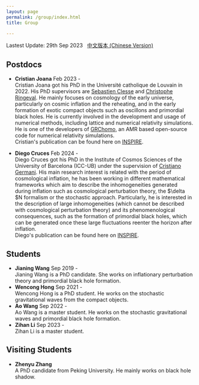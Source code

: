 ```yaml
---
layout: page
permalink: /group/index.html
title: Group

---
```


Lastest Update: 29th Sep 2023 &nbsp; [中文版本 (Chinese Version)](https://stonepi.github.io/file/group-zh/)

## Postdocs

- **Cristian Joana**  Feb 2023 -  <br>Cristian Joana got his PhD in the Université catholique de Louvain in 2022. His PhD supervisors are [Sebastien Clesse](https://sebclesse.wixsite.com/clesse) and [Christophe Ringeval](http://cp3.irmp.ucl.ac.be/~ringeval/). He mainly focuses on cosmology of the early universe, particularly on cosmic inflation and the reheating, and in the early formation of exotic compact objects such as oscillons and primordial black holes.  He is currently involved in the development and usage of numerical methods, including lattice and numerical relativity simulations. He is one of the developers of [GRChomo](https://www.grchombo.org/), an AMR based open-source code for numerical relativity simulations.<br>Cristian's publication can be found here on [INSPIRE]([INSPIRE](https://inspirehep.net/authors/2007073?ui-citation-summary=true)).

- **Diego Cruces** Feb 2024 -  <br>Diego Cruces got his PhD in the Institute of Cosmos Sciences of the University of Barcelona (ICC-UB) under the supervision of [Cristiano Germani](https://icc.ub.edu/people/379). His main research interest is related with the period of cosmological inflation, he has been working in different mathematical frameworks which aim to describe the inhomogeneities generated during inflation such as cosmological perturbation theory, the $\delta $N formalism or the stochastic approach. Particularly, he is interested in the description of large inhomogeneities (which cannot be described with cosmological perturbation theory) and its phenomenological consequences, such as the formation of primordial black holes, which can be generated once these large fluctuations reenter the horizon after inflation. <br>Diego's publication can be found here on [INSPIRE](https://inspirehep.net/authors/1893636?ui-citation-summary=true).

## Students

- **Jianing Wang** Sep 2019 - <br>Jianing Wang is a PhD candidate. She works on inflationary perturbation theory and primordial black hole formation.
- **Wencong Hong** Sep 2021 - <br>Wencong Hong is a PhD student. He works on the stochastic gravitational waves from the compact objects.
- **Ao Wang** Sep 2022 - <br>Ao Wang is a master student. He works on the stochastic gravitational waves and primordial black hole formation.
- **Zihan Li** Sep 2023 - <br>Zihan Li is a master student.

## Visiting Students

- **Zhenyu Zhang** <br>A PhD candidate from Peking University. He mainly works on black hole shadow.
